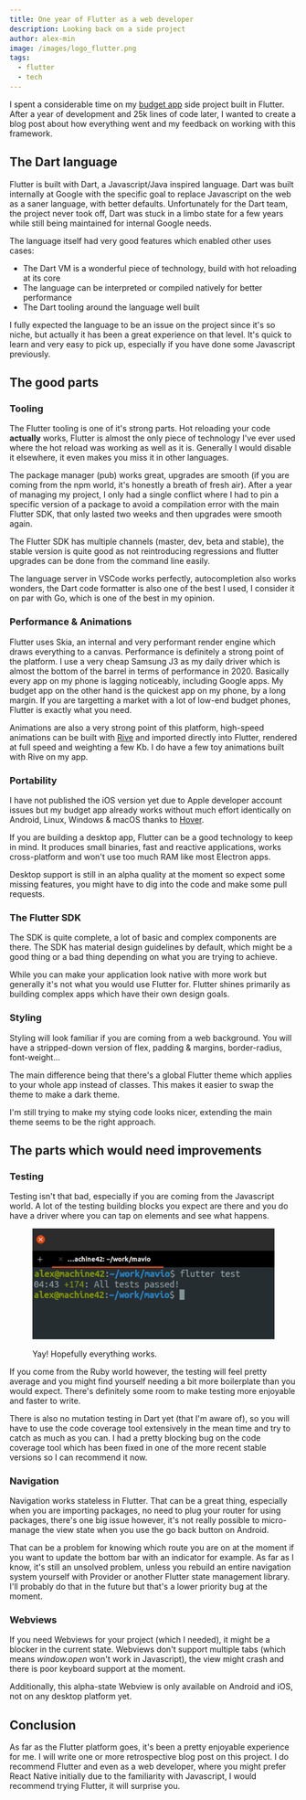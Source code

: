 ```yaml
---
title: One year of Flutter as a web developer
description: Looking back on a side project
author: alex-min
image: /images/logo_flutter.png
tags:
  - flutter
  - tech
---
```


I spent a considerable time on my [budget app](https://mavio.fr) side project built in Flutter. After a year of development and 25k lines of code later, I wanted to create a blog post about how everything went and my feedback on working with this framework.

## The Dart language

Flutter is built with Dart, a Javascript/Java inspired language. Dart was built internally at Google with the specific goal to replace Javascript on the web as a saner language, with better defaults. Unfortunately for the Dart team, the project never took off, Dart was stuck in a limbo state for a few years while still being maintained for internal Google needs.

The language itself had very good features which enabled other uses cases:
 - The Dart VM is a wonderful piece of technology, build with hot reloading at its core
 - The language can be interpreted or compiled natively for better performance
 - The Dart tooling around the language well built

I fully expected the language to be an issue on the project since it's so niche, but actually it has been a great experience on that level. It's quick to learn and very easy to pick up, especially if you have done some Javascript previously. 

## The good parts

### Tooling

The Flutter tooling is one of it's strong parts. Hot reloading your code **actually** works, Flutter is almost the only piece of technology I've ever used where the hot reload was working as well as it is. Generally I would disable it elsewhere, it even makes you miss it in other languages.

The package manager (pub) works great, upgrades are smooth (if you are coming from the npm world, it's honestly a breath of fresh air). After a year of managing my project, I only had a single conflict where I had to pin a specific version of a package to avoid a compilation error with the main Flutter SDK, that only lasted two weeks and then upgrades were smooth again.

The Flutter SDK has multiple channels (master, dev, beta and stable), the stable version is quite good as not reintroducing regressions and flutter upgrades can be done from the command line easily. 

The language server in VSCode works perfectly, autocompletion also works wonders, the Dart code formatter is also one of the best I used, I consider it on par with Go, which is one of the best in my opinion.


### Performance & Animations

Flutter uses Skia, an internal and very performant render engine which draws everything to a canvas. Performance is definitely a strong point of the platform. I use a very cheap Samsung J3 as my daily driver which is almost the bottom of the barrel in terms of performance in 2020. Basically every app on my phone is lagging noticeably, including Google apps. My budget app on the other hand is the quickest app on my phone, by a long margin. If you are targetting a market with a lot of low-end budget phones, Flutter is exactly what you need.

Animations are also a very strong point of this platform, high-speed animations can be built with [Rive](https://rive.app/) and imported directly into Flutter, rendered at full speed and weighting a few Kb. I do have a few toy animations built with Rive on my app.

### Portability

I have not published the iOS version yet due to Apple developer account issues but my budget app already works without much effort identically on Android, Linux, Windows & macOS thanks to [Hover](https://github.com/go-flutter-desktop/hover).

If you are building a desktop app, Flutter can be a good technology to keep in mind. It produces small binaries, fast and reactive applications, works cross-platform and won't use too much RAM like most Electron apps.

Desktop support is still in an alpha quality at the moment so expect some missing features, you might have to dig into the code and make some pull requests.

### The Flutter SDK

The SDK is quite complete, a lot of basic and complex components are there. The SDK has material design guidelines by default, which might be a good thing or a bad thing depending on what you are trying to achieve.

While you can make your application look native with more work but generally it's not what you would use Flutter for. Flutter shines primarily as building complex apps which have their own design goals.


### Styling

Styling will look familiar if you are coming from a web background. You will have a stripped-down version of flex, padding & margins, border-radius, font-weight...

The main difference being that there's a global Flutter theme which applies to your whole app instead of classes. This makes it easier to swap the theme to make a dark theme.

I'm still trying to make my stying code looks nicer, extending the main theme seems to be the right approach.


## The parts which would need improvements

### Testing

Testing isn't that bad, especially if you are coming from the Javascript world. A lot of the testing building blocks you expect are there and you do have a driver where you can tap on elements and see what happens.


<figure class="screenshot" markdown="1">

![A screenshot of a terminal showing that 174 tests passed in 4 minutes 43 seconds](/images/flutter-test-terminal.png)
<figcaption>Yay! Hopefully everything works.</figcaption>
</figure>

If you come from the Ruby world however, the testing will feel pretty average and you might find yourself needing a bit more boilerplate than you would expect. There's definitely some room to make testing more enjoyable and faster to write.

There is also no mutation testing in Dart yet (that I'm aware of), so you will have to use the code coverage tool extensively in the mean time and try to catch as much as you can. I had a pretty blocking bug on the code coverage tool which has been fixed in one of the more recent stable versions so I can recommend it now.

### Navigation

Navigation works stateless in Flutter. That can be a great thing, especially when you are importing packages, no need to plug your router for using packages, there's one big issue however, it's not really possible to micro-manage the view state when you use the go back button on Android.

That can be a problem for knowing which route you are on at the moment if you want to update the bottom bar with an indicator for example. As far as I know, it's still an unsolved problem, unless you rebuild an entire navigation system yourself with Provider or another Flutter state management library. I'll probably do that in the future but that's a lower priority bug at the moment.

### Webviews

If you need Webviews for your project (which I needed), it might be a blocker in the current state. Webviews don't support multiple tabs (which means *window.open* won't work in Javascript), the view might crash and there is poor keyboard support at the moment.

Additionally, this alpha-state Webview is only available on Android and iOS, not on any desktop platform yet.

## Conclusion

As far as the Flutter platform goes, it's been a pretty enjoyable experience for me. I will write one or more retrospective blog post on this project. I do recommend Flutter and even as a web developer, where you might prefer React Native initially due to the familiarity with Javascript, I would recommend trying Flutter, it will surprise you. 


